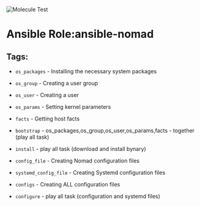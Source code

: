 ![Molecule Test](https://github.com/Protopopys/ansible-nomad/workflows/Molecule%20Test/badge.svg)

# Ansible Role:ansible-nomad


## Tags:

* `os_packages` - Installing the necessary system packages


* `os_group` - Creating a user group


* `os_user` - Creating a user


* `os_params` - Setting kernel parameters


* `facts` - Getting host facts


* `bootstrap` - os_packages,os_group,os_user,os_params,facts - together (play all task)


* `install` - play all task (download and install bynary)


* `config_file` - Creating Nomad configuration files


* `systemd_config_file` - Creating Systemd configuration files


* `configs` - Creating ALL configuration files


* `configure` - play all task (configuration and systemd files) 
